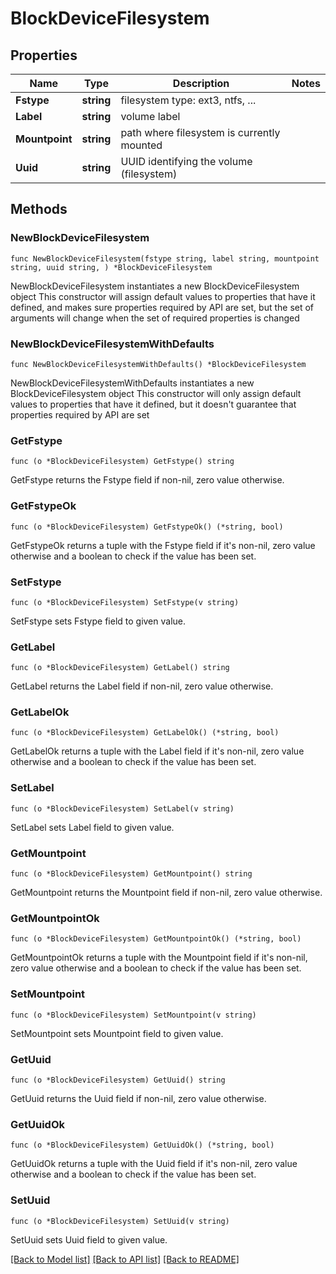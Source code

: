 # BlockDeviceFilesystem

## Properties

Name | Type | Description | Notes
------------ | ------------- | ------------- | -------------
**Fstype** | **string** | filesystem type: ext3, ntfs, ... | 
**Label** | **string** | volume label | 
**Mountpoint** | **string** | path where filesystem is currently mounted | 
**Uuid** | **string** | UUID identifying the volume (filesystem) | 

## Methods

### NewBlockDeviceFilesystem

`func NewBlockDeviceFilesystem(fstype string, label string, mountpoint string, uuid string, ) *BlockDeviceFilesystem`

NewBlockDeviceFilesystem instantiates a new BlockDeviceFilesystem object
This constructor will assign default values to properties that have it defined,
and makes sure properties required by API are set, but the set of arguments
will change when the set of required properties is changed

### NewBlockDeviceFilesystemWithDefaults

`func NewBlockDeviceFilesystemWithDefaults() *BlockDeviceFilesystem`

NewBlockDeviceFilesystemWithDefaults instantiates a new BlockDeviceFilesystem object
This constructor will only assign default values to properties that have it defined,
but it doesn't guarantee that properties required by API are set

### GetFstype

`func (o *BlockDeviceFilesystem) GetFstype() string`

GetFstype returns the Fstype field if non-nil, zero value otherwise.

### GetFstypeOk

`func (o *BlockDeviceFilesystem) GetFstypeOk() (*string, bool)`

GetFstypeOk returns a tuple with the Fstype field if it's non-nil, zero value otherwise
and a boolean to check if the value has been set.

### SetFstype

`func (o *BlockDeviceFilesystem) SetFstype(v string)`

SetFstype sets Fstype field to given value.


### GetLabel

`func (o *BlockDeviceFilesystem) GetLabel() string`

GetLabel returns the Label field if non-nil, zero value otherwise.

### GetLabelOk

`func (o *BlockDeviceFilesystem) GetLabelOk() (*string, bool)`

GetLabelOk returns a tuple with the Label field if it's non-nil, zero value otherwise
and a boolean to check if the value has been set.

### SetLabel

`func (o *BlockDeviceFilesystem) SetLabel(v string)`

SetLabel sets Label field to given value.


### GetMountpoint

`func (o *BlockDeviceFilesystem) GetMountpoint() string`

GetMountpoint returns the Mountpoint field if non-nil, zero value otherwise.

### GetMountpointOk

`func (o *BlockDeviceFilesystem) GetMountpointOk() (*string, bool)`

GetMountpointOk returns a tuple with the Mountpoint field if it's non-nil, zero value otherwise
and a boolean to check if the value has been set.

### SetMountpoint

`func (o *BlockDeviceFilesystem) SetMountpoint(v string)`

SetMountpoint sets Mountpoint field to given value.


### GetUuid

`func (o *BlockDeviceFilesystem) GetUuid() string`

GetUuid returns the Uuid field if non-nil, zero value otherwise.

### GetUuidOk

`func (o *BlockDeviceFilesystem) GetUuidOk() (*string, bool)`

GetUuidOk returns a tuple with the Uuid field if it's non-nil, zero value otherwise
and a boolean to check if the value has been set.

### SetUuid

`func (o *BlockDeviceFilesystem) SetUuid(v string)`

SetUuid sets Uuid field to given value.



[[Back to Model list]](../README.md#documentation-for-models) [[Back to API list]](../README.md#documentation-for-api-endpoints) [[Back to README]](../README.md)


